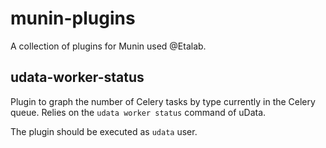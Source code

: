 # munin-plugins
A collection of plugins for Munin used @Etalab.

## udata-worker-status

Plugin to graph the number of Celery tasks by type currently in the Celery queue. Relies on the `udata worker status` command of uData.

The plugin should be executed as `udata` user.
